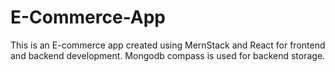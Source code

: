 # E-Commerce-App
This is an E-commerce app created using MernStack and React for frontend and backend development. 
Mongodb compass is used for backend storage.
